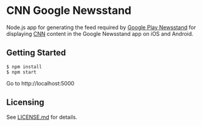 # CNN Google Newsstand

Node.js app for generating the feed required by
[Google Play Newsstand](https://play.google.com/store/newsstand) for displaying
[CNN](http://cnn.com) content in the Google Newsstand app on iOS and Android.


## Getting Started

```shell
$ npm install
$ npm start
```

Go to http://localhost:5000


## Licensing

See [LICENSE.md](./LICENSE.md) for details.
